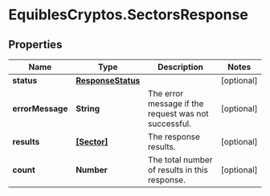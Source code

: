 # EquiblesCryptos.SectorsResponse

## Properties
Name | Type | Description | Notes
------------ | ------------- | ------------- | -------------
**status** | [**ResponseStatus**](ResponseStatus.md) |  | [optional] 
**errorMessage** | **String** | The error message if the request was not successful. | [optional] 
**results** | [**[Sector]**](Sector.md) | The response results. | [optional] 
**count** | **Number** | The total number of results in this response. | [optional] 

